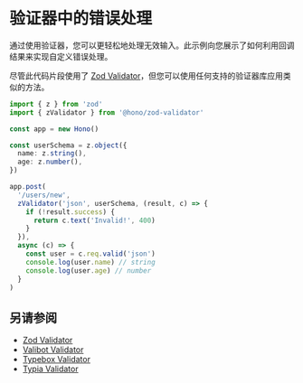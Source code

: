# 验证器中的错误处理

通过使用验证器，您可以更轻松地处理无效输入。此示例向您展示了如何利用回调结果来实现自定义错误处理。

尽管此代码片段使用了 [Zod Validator](https://github.com/honojs/middleware/blob/main/packages/zod-validator)，但您可以使用任何支持的验证器库应用类似的方法。

```ts
import { z } from 'zod'
import { zValidator } from '@hono/zod-validator'

const app = new Hono()

const userSchema = z.object({
  name: z.string(),
  age: z.number(),
})

app.post(
  '/users/new',
  zValidator('json', userSchema, (result, c) => {
    if (!result.success) {
      return c.text('Invalid!', 400)
    }
  }),
  async (c) => {
    const user = c.req.valid('json')
    console.log(user.name) // string
    console.log(user.age) // number
  }
)
```

## 另请参阅

- [Zod Validator](https://github.com/honojs/middleware/blob/main/packages/zod-validator)
- [Valibot Validator](https://github.com/honojs/middleware/tree/main/packages/valibot-validator)
- [Typebox Validator](https://github.com/honojs/middleware/tree/main/packages/typebox-validator)
- [Typia Validator](https://github.com/honojs/middleware/tree/main/packages/typia-validator)